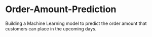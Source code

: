# Order-Amount-Prediction
Building a Machine Learning model to predict the order amount that customers can place in the upcoming days. 
